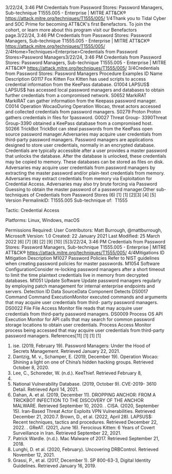 3/22/24, 3:46 PM Credentials from Password Stores: Password Managers, Sub-technique T1555.005 - Enterprise | MITRE ATT&CK®
https://attack.mitre.org/techniques/T1555/005/ 1/4Thank you to Tidal Cyber and SOC Prime for becoming ATT&CK's ﬁrst Benefactors. To join the cohort, or learn more about this program visit our
Benefactors page.3/22/24, 3:46 PM Credentials from Password Stores: Password Managers, Sub-technique T1555.005 - Enterprise | MITRE ATT&CK®
https://attack.mitre.org/techniques/T1555/005/ 2/4Home>Techniques>Enterprise>Credentials from Password Stores>Password Managers3/22/24, 3:46 PM Credentials from Password Stores: Password Managers, Sub-technique T1555.005 - Enterprise | MITRE ATT&CK®
https://attack.mitre.org/techniques/T1555/005/ 3/4Credentials from Password Stores: Password Managers
Procedure Examples
ID Name Description
G0117 Fox Kitten Fox Kitten has used scripts to access credential information from the KeePass database.
G1004 LAPSUS$ LAPSUS$ has accessed local password managers and databases to obtain further credentials from a
compromised network.
S0652 MarkiRAT MarkiRAT can gather information from the Keepass password manager.
C0014 Operation
WocaoDuring Operation Wocao, threat actors accessed and collected credentials from password managers.
S0279 Proton Proton gathers credentials in ﬁles for 1password.
G0027 Threat Group-
3390Threat Group-3390 obtained a KeePass database from a compromised host.
S0266 TrickBot TrickBot can steal passwords from the KeePass open source password manager.Adversaries may acquire user credentials from third-party password managers. Password managers are applications designed to store
user credentials, normally in an encrypted database. Credentials are typically accessible after a user provides a master password that
unlocks the database. After the database is unlocked, these credentials may be copied to memory. These databases can be stored as ﬁles
on disk.
Adversaries may acquire user credentials from password managers by extracting the master password and/or plain-text credentials from
memory. Adversaries may extract credentials from memory via Exploitation for Credential Access. Adversaries may also try brute
forcing via Password Guessing to obtain the master password of a password manager.Other sub-techniques of Credentials from Password Stores (6)
[1]
[1]
[2][3] [4]
[5]
Version PermalinkID: T1555.005
Sub-technique of:  T1555

Tactic: Credential Access

Platforms: Linux, Windows, macOS

Permissions Required: User
Contributors: Matt Burrough, @mattburrough, Microsoft
Version: 1.0
Created: 22 January 2021
Last Modiﬁed: 25 March 2022
[6]
[7]
[8]
[2]
[9]
[10]
[5]3/22/24, 3:46 PM Credentials from Password Stores: Password Managers, Sub-technique T1555.005 - Enterprise | MITRE ATT&CK®
https://attack.mitre.org/techniques/T1555/005/ 4/4Mitigations
ID Mitigation Description
M1027 Password Policies Refer to NIST guidelines when creating password policies for master passwords.
M1054 Software
ConﬁgurationConsider re-locking password managers after a short timeout to limit the time plaintext credentials live
in memory from decrypted databases.
M1051 Update Software Update password managers regularly by employing patch management for internal enterprise
endpoints and servers.
Detection
ID Data SourceData Component Detects
DS0017 Command Command
ExecutionMonitor executed commands and arguments that may acquire user credentials from third-
party password managers. 
DS0022 File File Access Monitor ﬁle reads that may acquire user credentials from third-party password managers.
DS0009 Process OS API Execution Monitor for API calls that may search for common password storage locations to obtain
user credentials.
Process Access Monitor process being accessed that may acquire user credentials from third-party
password managers.
References[11]
[1]
[1]
[1]
1. ise. (2019, February 19). Password Managers: Under the Hood
of Secrets Management. Retrieved January 22, 2021.
2. Dantzig, M. v., Schamper, E. (2019, December 19). Operation
Wocao: Shining a light on one of China’s hidden hacking
groups. Retrieved October 8, 2020.
3. Lee, C., Schoreder, W. (n.d.). KeeThief. Retrieved February 8,
2021.
4. National Vulnerability Database. (2019, October 9). CVE-2019-
3610 Detail. Retrieved April 14, 2021.
5. Dahan, A. et al. (2019, December 11). DROPPING ANCHOR:
FROM A TRICKBOT INFECTION TO THE DISCOVERY OF THE
ANCHOR MALWARE. Retrieved September 10, 2020.
. CISA. (2020, September 15). Iran-Based Threat Actor Exploits
VPN Vulnerabilities. Retrieved December 21, 2020.7. Brown, D., et al. (2022, April 28). LAPSUS$: Recent techniques,
tactics and procedures. Retrieved December 22, 2022.
. GReAT. (2021, June 16). Ferocious Kitten: 6 Years of Covert
Surveillance in Iran. Retrieved September 22, 2021.
9. Patrick Wardle. (n.d.). Mac Malware of 2017. Retrieved
September 21, 2018.
10. Lunghi, D. et al. (2020, February). Uncovering DRBControl.
Retrieved November 12, 2021.
11. Grassi, P., et al. (2017, December 1). SP 800-63-3, Digital
Identity Guidelines. Retrieved January 16, 2019.
